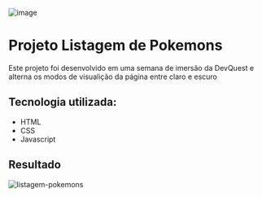   
![image](https://github.com/Daaaiii/listagem-pokemon/assets/101154455/1ba592d5-74d0-40e5-aea5-91edd38b7152)



# Projeto Listagem de Pokemons
 Este projeto foi desenvolvido em uma semana de imersão da DevQuest e alterna os modos de visualição da página entre claro e escuro


## Tecnologia utilizada:

- HTML
- CSS
- Javascript
  
## Resultado


![listagem-pokemons](https://github.com/Daaaiii/listagem-pokemon/assets/101154455/b5805d69-e6a2-4d0e-8dd8-824aa6383627)
